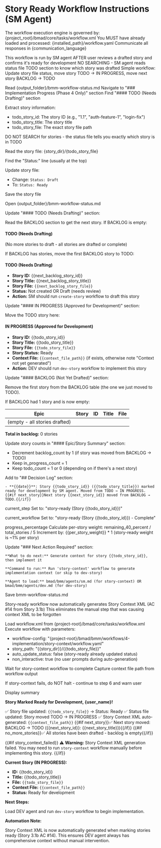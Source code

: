 # Story Ready Workflow Instructions (SM Agent)

<critical>The workflow execution engine is governed by: {project_root}/bmad/core/tasks/workflow.xml</critical>
<critical>You MUST have already loaded and processed: {installed_path}/workflow.yaml</critical>
<critical>Communicate all responses in {communication_language}</critical>

<workflow>

<critical>This workflow is run by SM agent AFTER user reviews a drafted story and confirms it's ready for development</critical>
<critical>NO SEARCHING - SM agent reads status file TODO section to know which story was drafted</critical>
<critical>Simple workflow: Update story file status, move story TODO → IN PROGRESS, move next story BACKLOG → TODO</critical>

<step n="1" goal="Read status file and identify the TODO story">

<action>Read {output_folder}/bmm-workflow-status.md</action>
<action>Navigate to "### Implementation Progress (Phase 4 Only)" section</action>
<action>Find "#### TODO (Needs Drafting)" section</action>

<action>Extract story information:</action>

- todo_story_id: The story ID (e.g., "1.1", "auth-feature-1", "login-fix")
- todo_story_title: The story title
- todo_story_file: The exact story file path

<critical>DO NOT SEARCH for stories - the status file tells you exactly which story is in TODO</critical>

</step>

<step n="2" goal="Update the story file status">

<action>Read the story file: {story_dir}/{todo_story_file}</action>

<action>Find the "Status:" line (usually at the top)</action>

<action>Update story file:</action>

- Change: `Status: Draft`
- To: `Status: Ready`

<action>Save the story file</action>

</step>

<step n="3" goal="Move story from TODO → IN PROGRESS in status file">

<action>Open {output_folder}/bmm-workflow-status.md</action>

<action>Update "#### TODO (Needs Drafting)" section:</action>

Read the BACKLOG section to get the next story. If BACKLOG is empty:

#### TODO (Needs Drafting)

(No more stories to draft - all stories are drafted or complete)

If BACKLOG has stories, move the first BACKLOG story to TODO:

#### TODO (Needs Drafting)

- **Story ID:** {{next_backlog_story_id}}
- **Story Title:** {{next_backlog_story_title}}
- **Story File:** `{{next_backlog_story_file}}`
- **Status:** Not created OR Draft (needs review)
- **Action:** SM should run `create-story` workflow to draft this story

<action>Update "#### IN PROGRESS (Approved for Development)" section:</action>

Move the TODO story here:

#### IN PROGRESS (Approved for Development)

- **Story ID:** {{todo_story_id}}
- **Story Title:** {{todo_story_title}}
- **Story File:** `{{todo_story_file}}`
- **Story Status:** Ready
- **Context File:** `{{context_file_path}}` (if exists, otherwise note "Context not yet generated")
- **Action:** DEV should run `dev-story` workflow to implement this story

<action>Update "#### BACKLOG (Not Yet Drafted)" section:</action>

Remove the first story from the BACKLOG table (the one we just moved to TODO).

If BACKLOG had 1 story and is now empty:

| Epic                          | Story | ID  | Title | File |
| ----------------------------- | ----- | --- | ----- | ---- |
| (empty - all stories drafted) |       |     |       |      |

**Total in backlog:** 0 stories

<action>Update story counts in "#### Epic/Story Summary" section:</action>

- Decrement backlog_count by 1 (if story was moved from BACKLOG → TODO)
- Keep in_progress_count = 1
- Keep todo_count = 1 or 0 (depending on if there's a next story)

</step>

<step n="4" goal="Update Decision Log, Progress, and Next Action">

<action>Add to "## Decision Log" section:</action>

```
- **{{date}}**: Story {{todo_story_id}} ({{todo_story_title}}) marked ready for development by SM agent. Moved from TODO → IN PROGRESS. {{#if next_story}}Next story {{next_story_id}} moved from BACKLOG → TODO.{{/if}}
```

<template-output file="{{status_file_path}}">current_step</template-output>
<action>Set to: "story-ready (Story {{todo_story_id}})"</action>

<template-output file="{{status_file_path}}">current_workflow</template-output>
<action>Set to: "story-ready (Story {{todo_story_id}}) - Complete"</action>

<template-output file="{{status_file_path}}">progress_percentage</template-output>
<action>Calculate per-story weight: remaining_40_percent / total_stories / 5</action>
<action>Increment by: {{per_story_weight}} \* 1 (story-ready weight is ~1% per story)</action>

<action>Update "### Next Action Required" section:</action>

```
**What to do next:** Generate context for story {{todo_story_id}}, then implement it

**Command to run:** Run 'story-context' workflow to generate implementation context (or skip to dev-story)

**Agent to load:** bmad/bmm/agents/sm.md (for story-context) OR bmad/bmm/agents/dev.md (for dev-story)
```

<action>Save bmm-workflow-status.md</action>

</step>

<step n="5" goal="Automatically invoke story-context workflow">

<critical>Story-ready workflow now automatically generates Story Context XML (AC #14 from Story 3.1b)</critical>
<critical>This eliminates the manual step that was causing context XML to be forgotten</critical>

<action>Load workflow.xml from {project-root}/bmad/core/tasks/workflow.xml</action>
<action>Execute workflow with parameters:</action>

- workflow-config: "{project-root}/bmad/bmm/workflows/4-implementation/story-context/workflow.yaml"
- story_path: "{{story_dir}}/{{todo_story_file}}"
- auto_update_status: false (story-ready already updated status)
- non_interactive: true (no user prompts during auto-generation)

<action>Wait for story-context workflow to complete</action>
<action>Capture context file path from workflow output</action>

<critical>If story-context fails, do NOT halt - continue to step 6 and warn user</critical>

</step>

<step n="6" goal="Confirm completion to user">

<action>Display summary</action>

**Story Marked Ready for Development, {user_name}!**

✅ Story file updated: `{{todo_story_file}}` → Status: Ready
✅ Status file updated: Story moved TODO → IN PROGRESS
✅ Story Context XML auto-generated: `{{context_file_path}}`
{{#if next_story}}✅ Next story moved: BACKLOG → TODO ({{next_story_id}}: {{next_story_title}}){{/if}}
{{#if no_more_stories}}✅ All stories have been drafted - backlog is empty{{/if}}

{{#if story_context_failed}}
⚠️ **Warning:** Story Context XML generation failed. You may need to run `story-context` workflow manually before implementing this story.
{{/if}}

**Current Story (IN PROGRESS):**

- **ID:** {{todo_story_id}}
- **Title:** {{todo_story_title}}
- **File:** `{{todo_story_file}}`
- **Context File:** `{{context_file_path}}`
- **Status:** Ready for development

**Next Steps:**

Load DEV agent and run `dev-story` workflow to begin implementation.

**Automation Note:**

Story Context XML is now automatically generated when marking stories ready (Story 3.1b AC #14).
This ensures DEV agent always has comprehensive context without manual intervention.

</step>

</workflow>
